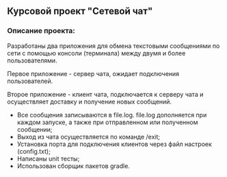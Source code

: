 ## Курсовой проект "Сетевой чат"
### Описание проекта:
Разработаны два приложения для обмена текстовыми сообщениями по сети с помощью консоли (терминала) между двумя и более пользователями.

Первое приложение - сервер чата, ожидает подключения пользователей.

Второе приложение - клиент чата, подключается к серверу чата и осуществляет доставку и получение новых сообщений.

- Все сообщения записываются в file.log. file.log дополняется при каждом запуске, а также при отправленном или полученном сообщении; 
- Выход из чата осуществляется по команде /exit; 
- Установка порта для подключения клиентов через файл настроек (config.txt); 
- Написаны unit тесты;
- Использован сборщик пакетов gradle.
